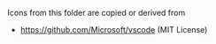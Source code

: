 Icons from this folder are copied or derived from

 - https://github.com/Microsoft/vscode (MIT License)

